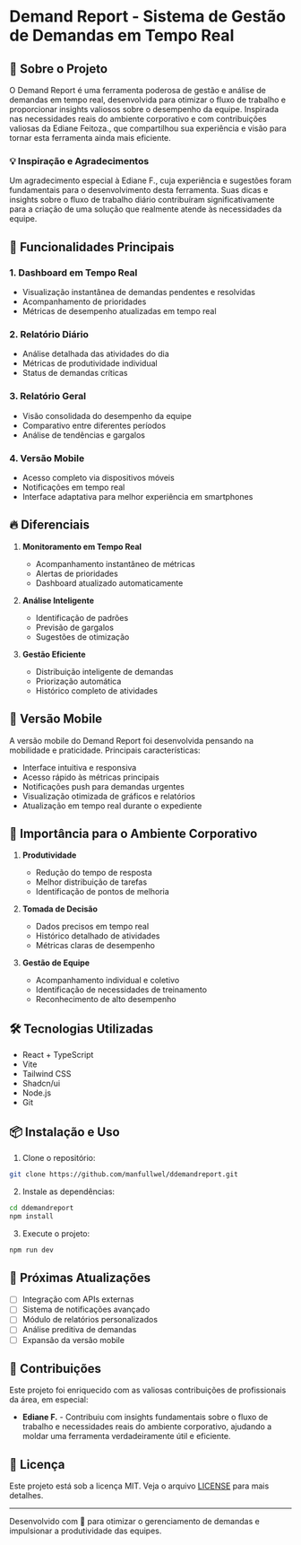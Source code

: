 # Demand Report - Sistema de Gestão de Demandas em Tempo Real

## 🚀 Sobre o Projeto

O Demand Report é uma ferramenta poderosa de gestão e análise de demandas em tempo real, desenvolvida para otimizar o fluxo de trabalho e proporcionar insights valiosos sobre o desempenho da equipe. Inspirada nas necessidades reais do ambiente corporativo e com contribuições valiosas da Ediane Feitoza., que compartilhou sua experiência e visão para tornar esta ferramenta ainda mais eficiente.

### 💡 Inspiração e Agradecimentos

Um agradecimento especial à Ediane F., cuja experiência e sugestões foram fundamentais para o desenvolvimento desta ferramenta. Suas dicas e insights sobre o fluxo de trabalho diário contribuíram significativamente para a criação de uma solução que realmente atende às necessidades da equipe.

## 🌟 Funcionalidades Principais

### 1. Dashboard em Tempo Real
- Visualização instantânea de demandas pendentes e resolvidas
- Acompanhamento de prioridades
- Métricas de desempenho atualizadas em tempo real

### 2. Relatório Diário
- Análise detalhada das atividades do dia
- Métricas de produtividade individual
- Status de demandas críticas

### 3. Relatório Geral
- Visão consolidada do desempenho da equipe
- Comparativo entre diferentes períodos
- Análise de tendências e gargalos

### 4. Versão Mobile
- Acesso completo via dispositivos móveis
- Notificações em tempo real
- Interface adaptativa para melhor experiência em smartphones

## 🔥 Diferenciais

1. **Monitoramento em Tempo Real**
   - Acompanhamento instantâneo de métricas
   - Alertas de prioridades
   - Dashboard atualizado automaticamente

2. **Análise Inteligente**
   - Identificação de padrões
   - Previsão de gargalos
   - Sugestões de otimização

3. **Gestão Eficiente**
   - Distribuição inteligente de demandas
   - Priorização automática
   - Histórico completo de atividades

## 📱 Versão Mobile

A versão mobile do Demand Report foi desenvolvida pensando na mobilidade e praticidade. Principais características:

- Interface intuitiva e responsiva
- Acesso rápido às métricas principais
- Notificações push para demandas urgentes
- Visualização otimizada de gráficos e relatórios
- Atualização em tempo real durante o expediente

## 💼 Importância para o Ambiente Corporativo

1. **Produtividade**
   - Redução do tempo de resposta
   - Melhor distribuição de tarefas
   - Identificação de pontos de melhoria

2. **Tomada de Decisão**
   - Dados precisos em tempo real
   - Histórico detalhado de atividades
   - Métricas claras de desempenho

3. **Gestão de Equipe**
   - Acompanhamento individual e coletivo
   - Identificação de necessidades de treinamento
   - Reconhecimento de alto desempenho

## 🛠️ Tecnologias Utilizadas

- React + TypeScript
- Vite
- Tailwind CSS
- Shadcn/ui
- Node.js
- Git

## 📦 Instalação e Uso

1. Clone o repositório:
```bash
git clone https://github.com/manfullwel/ddemandreport.git
```

2. Instale as dependências:
```bash
cd ddemandreport
npm install
```

3. Execute o projeto:
```bash
npm run dev
```

## 🔄 Próximas Atualizações

- [ ] Integração com APIs externas
- [ ] Sistema de notificações avançado
- [ ] Módulo de relatórios personalizados
- [ ] Análise preditiva de demandas
- [ ] Expansão da versão mobile

## 👥 Contribuições

Este projeto foi enriquecido com as valiosas contribuições de profissionais da área, em especial:

- **Ediane F.** - Contribuiu com insights fundamentais sobre o fluxo de trabalho e necessidades reais do ambiente corporativo, ajudando a moldar uma ferramenta verdadeiramente útil e eficiente.

## 📄 Licença

Este projeto está sob a licença MIT. Veja o arquivo [LICENSE](LICENSE) para mais detalhes.

---

Desenvolvido com 💙 para otimizar o gerenciamento de demandas e impulsionar a produtividade das equipes.